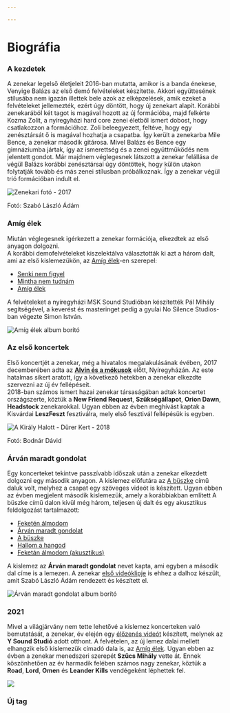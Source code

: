 ```yaml
---

---
```

# Biográfia

### A kezdetek

A zenekar legelső életjeleit 2016-ban mutatta, amikor is a banda énekese, Venyige Balázs az első demó felvételeket készítette. Akkori együttesének stílusába nem igazán illettek bele azok az elképzelések, amik ezeket a felvételeket jellemezték, ezért úgy döntött, hogy új zenekart alapít. Korábbi zenekarából két tagot is magával hozott az új formációba, majd felkérte Kozma Zolit, a nyíregyházi hard core zenei életből ismert dobost, hogy csatlakozzon a formációhoz. Zoli beleegyezett, feltéve, hogy egy zenésztársát ő is magával hozhatja a csapatba. Így került a zenekarba Mile Bence, a zenekar második gitárosa. Mivel Balázs és Bence egy gimnáziumba jártak, így az ismerettség és a zenei együttműködés nem jelentett gondot. Már majdnem véglegesnek látszott a zenekar felállása de végül Balázs korábbi zenésztársai úgy döntöttek, hogy külön utakon folytatják tovább és más zenei stílusban próbálkoznak. Így a zenekar végül trió formációban indult el.

![Zenekari fotó - 2017](/media/akh_2017.jpeg "Kozma Zoltán, Venyige Balázs, Mile Bence")

Fotó: Szabó László Ádám

### Amíg élek

Miután véglegesnek igérkezett a zenekar formációja, elkezdtek az első anyagon dolgozni.  
A korábbi demofelvételeket kiszelektálva választották ki azt a három dalt, ami az első kislemezükön, az [Amíg élek](https://www.youtube.com/watch?v=C_NP7aao94w&list=PLwSVmtL6MK8-7InEuGbqhXVN046dL_84-)-en szerepel:

* [Senki nem figyel](https://www.youtube.com/watch?v=u37V2Dd6u_k&list=PLwSVmtL6MK8-7InEuGbqhXVN046dL_84-&index=2)
* [Mintha nem tudnám](https://www.youtube.com/watch?v=pzVuNqjZXHU&list=PLwSVmtL6MK8-7InEuGbqhXVN046dL_84-)
* [Amíg élek](https://www.youtube.com/watch?v=C_NP7aao94w&list=PLwSVmtL6MK8-7InEuGbqhXVN046dL_84-)

A felvételeket a nyíregyházi MSK Sound Studióban készítették Pál Mihály segítségével, a keverést és masteringet pedig a gyulai No Silence Studios-ban végezte Simon István.

![Amíg élek album borító](/media/amig_elek_album_cover.png "Amíg élek borító")

### Az első koncertek

Első koncertjét a zenekar, még a hivatalos megalakulásának évében, 2017 decemberében adta az [**Alvin és a mókusok**](https://www.facebook.com/Alvin.es.a.Mokusok) előtt, Nyíregyházán. Az este hatalmas sikert aratott, így a következő hetekben a zenekar elkezdte szervezni az új év fellépéseit.  
2018-ban számos ismert hazai zenekar társaságában adtak koncertet országszerte, köztük a **New Friend Request**, **Szükségállapot**, **Orion Dawn**, **Headstock** zenekarokkal. Ugyan ebben az évben meghívást kaptak a Kisvárdai **LeszFeszt** fesztiválra, mely első fesztivál fellépésük is egyben.

![A Király Halott - Dürer Kert - 2018](/media/akh_durer_2018_aprilis.jpeg "A Király Halott - Dürer Kert - 2018")

Fotó: Bodnár Dávid

### Árván maradt gondolat

Egy koncerteket tekintve passzívabb időszak után a zenekar elkezdett dolgozni egy második anyagon. A kislemez előfutára az [A büszke](https://www.youtube.com/watch?v=WG3cj18hTVQ&list=PLwSVmtL6MK89QYFJuqkTh6K0Qgf-gqYIX) című daluk volt, melyhez a csapat egy szöveges videót is készített. Ugyan ebben az évben megjelent második kislemezük, amely a korábbiakban említett A büszke című dalon kívül még három, teljesen új dalt és egy akusztikus feldolgozást tartalmazott:

* [Feketén álmodom](https://www.youtube.com/watch?v=oNKIWTSgkSo&list=PLwSVmtL6MK89QYFJuqkTh6K0Qgf-gqYIX)
* [Árván maradt gondolat](https://www.youtube.com/watch?v=MJ0jdPa8CYk&list=PLwSVmtL6MK89QYFJuqkTh6K0Qgf-gqYIX)
* [A büszke](https://www.youtube.com/watch?v=WG3cj18hTVQ&list=PLwSVmtL6MK89QYFJuqkTh6K0Qgf-gqYIX)
* [Hallom a hangod](https://www.youtube.com/watch?v=zntPk_cRCg0&list=PLwSVmtL6MK89QYFJuqkTh6K0Qgf-gqYIX)
* [Feketán álmodom (akusztikus)](https://www.youtube.com/watch?v=oJionycKlUY&list=PLwSVmtL6MK89QYFJuqkTh6K0Qgf-gqYIX)

A kislemez az **Árván maradt gondolat** nevet kapta, ami egyben a második dal címe is a lemezen. A zenekar [első videóklipje](https://www.youtube.com/watch?v=MJ0jdPa8CYk&list=PLwSVmtL6MK89QYFJuqkTh6K0Qgf-gqYIX) is ehhez a dalhoz készült, amit Szabó László Ádám rendezett és készített el.

![Árván maradt gondolat album borító](/media/akh_arvan_maradt_gondolat_cover.png "Árván maradt gondolat")

### 2021

Mivel a világjárvány nem tette lehetővé a kislemez koncerteken való bemutatását, a zenekar, év elején egy [élőzenés videót](https://www.youtube.com/watch?v=2Ke4hfEMWyA) készített, melynek az **Y Sound Studió** adott otthont. A felvételen, az új lemez dalai mellett elhangzik első kislemezük címadó dala is, az [Amíg élek](https://youtu.be/2Ke4hfEMWyA?t=533). Ugyan ebben az évben a zenekar menedszeri szerepét **Szűcs Mihály** vette át. Ennek köszönhetően az év harmadik felében számos nagy zenekar, köztük a **Road**, **Lord**, **Omen** és **Leander Kills** vendégeként léphettek fel.

![](/media/akh_barba_negra_2021-11-27.jpeg)

### Új tag